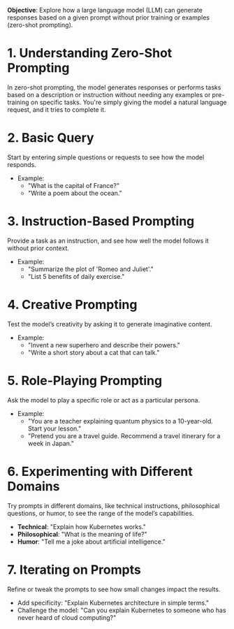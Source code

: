 **Objective**: Explore how a large language model (LLM) can generate responses based on a given prompt without prior training or examples (zero-shot prompting).

# **1. Understanding Zero-Shot Prompting**

In zero-shot prompting, the model generates responses or performs tasks based on a description or instruction without needing any examples or pre-training on specific tasks. You're simply giving the model a natural language request, and it tries to complete it.

# **2. Basic Query**

Start by entering simple questions or requests to see how the model responds.
   
   - Example: 
     - "What is the capital of France?"
     - "Write a poem about the ocean."
   
# **3. Instruction-Based Prompting**

Provide a task as an instruction, and see how well the model follows it without prior context.
   
   - Example: 
     - "Summarize the plot of 'Romeo and Juliet'."
     - "List 5 benefits of daily exercise."

# **4. Creative Prompting**

Test the model’s creativity by asking it to generate imaginative content.

   - Example: 
     - "Invent a new superhero and describe their powers."
     - "Write a short story about a cat that can talk."

# **5. Role-Playing Prompting**

Ask the model to play a specific role or act as a particular persona.
   
   - Example: 
     - "You are a teacher explaining quantum physics to a 10-year-old. Start your lesson."
     - "Pretend you are a travel guide. Recommend a travel itinerary for a week in Japan."



# **6. Experimenting with Different Domains**

Try prompts in different domains, like technical instructions, philosophical questions, or humor, to see the range of the model’s capabilities.

- **Technical**: "Explain how Kubernetes works."
- **Philosophical**: "What is the meaning of life?"
- **Humor**: "Tell me a joke about artificial intelligence."

# **7. Iterating on Prompts**

Refine or tweak the prompts to see how small changes impact the results.
- Add specificity: "Explain Kubernetes architecture in simple terms."
- Challenge the model: "Can you explain Kubernetes to someone who has never heard of cloud computing?"